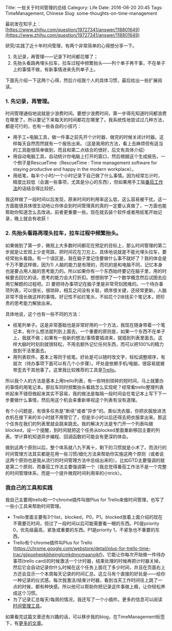 Title: 一些关于时间管理的总结
Category: Life
Date: 2016-08-20 20:45
Tags: TimeManagement, Chinese
Slug: some-thoughts-on-time-management

最初发在知乎上：[https://www.zhihu.com/question/19727341/answer/118801649](https://www.zhihu.com/question/19727341/answer/118801649)

研究/实践了近十年时间管理，有两个非常简单的心得想分享一下。

1. 先记录，再管理——记录下时间都花哪了；
2. 先抬头看路再埋头拉车，拉车过程中频繁抬头——列个单子再干事，不在单子上的事情不做，有新事情进来先列单子上。

下面先介绍一下这两个心得，然后介绍我个人的具体习惯，最后给出一些扩展阅读。

### 1. 先记录，再管理。

时间管理通俗地说就是少浪费时间。要想少浪费时间，第一步得先知道时间都浪费在哪里了。所以要记下来每天的时间都花在哪里了。我系统性地尝试过几种方法，都是可行的，也有一些各自的小技巧：

* 用手工+电脑工具，做一件事之前先开个计时器，做完的时候关闭计时器。这样每天自然而然就有一个报告出来。（这是我用的方法，看上去麻烦但有适当的工具能很简单做到，而且和第二点结合的很好，后文有具体介绍）
* 用自动电脑工具，自动统计你电脑上打开的窗口，然后根据这个生成报告。一个例子是RescueTime（RescueTime : Time management software for staying productive and happy in the modern workplace）。
* 用纸笔，每半个小时/一个小时记录下自己做了什么事情。因为经常忘计时，精度比较低（会漏一些事项，尤其是分心的东西），但如果用手工版[番茄工作法](https://yage.ai/using-a-timer-to-do-time-management.html)的话结合得比较好。

我这样做了一段时间以后发现，原来时间的利用率这么低，这么容易被干扰。这一方面能很具体很生动地让你体会到时间管理真的真的一定要认真做了，一方面也能帮助你知道怎么去改进。前者更重要一些。现在就去装个软件或者用纸笔开始记录，晚上就会有收获！

### 2. 先抬头看路再埋头拉车，拉车过程中频繁抬头。

如果做到了第一步，微观上大多数时间都花在预定的目标上，那么时间管理的第二步就是让宏观上少走弯路，把时间花在刀刃上。具体地说就是不能光埋头拉车，要经常抬头看路。有一个误区是，我在脑子里记住要做什么事不就好了？我的体会是千万不要这样做，因为1) 人脑的能力是有限的，而坑的是和电脑不同，记忆本身也是要占用人脑的思考能力的。所以如果你有一个东西始终要记在脑子里，用的时候要去回忆的话，思考的能力会大打折扣。想想刚学了一个数学概念然后试图去应用它解题的过程吧。2) 要把待办事项记在脑子里是非常苛刻困难的。一个待办事项列表，可以很长，很琐碎，相互之间没有关联，顺序很关键，还经常更新。人脑非常不擅长做这样的事情。好记性不如烂笔头，不如花个2块钱买个笔记本，把珍贵的思考能力解放出来。

具体地说，这个也有一些不同的方法：

* 纸笔列单子。这是非常基础也是非常好用的一个方法，我现在随身带着一个笔记本，有什么想法就列到上面去。一个重要的原则是，如果一个东西不在单子上，我就不做；如果有一些新的想法/事情要插进来，就插到列表里面去。这样大脑时时刻刻就很轻松，不用去额外记忆任何东西，而可以把100%的精力放到干活里面去。
* 用列表软件。基本上等同于纸笔。好处是可以随时改文字，轻松调整顺序，有层次（待办事项下面可以有几个小步骤）。坏处是依赖手机/电脑，很容易就被带歪去干其他事了。这里我比较推荐的工具是[Trello](https://yage.ai/using-trello-to-do-time-management.html)。

所以我个人的方法是基本上用trello列表，有一些特别琐碎的短时间，马上就要办的事情的用笔记本。那拉车同时频繁抬头看路怎么实现呢？经常看trello整理列表听起来不错但做起来其实不容易，我的做法是每隔一段时间会在笔记本上写下下一步要做什么事情，然后用这个机会来重新审视这个列表有没有道理。

有个小问题是，有很多任务是"断续"或者"异步"的。类似洗衣服，你把衣服放进洗衣机在接下来的半小时就不用管它了，但是半小时以后还得去把衣服拿出来。那这个任务在我们的列表里就会跳来跳去。我的解决方法是专门开一个列表叫做blocked，设一个提醒，到时间就把这个任务从blocked里面重新移回主要的列表。学计算机知道异步编程、回调函数的可能会有更深的体会。

做到这两个原则以后，整个体系就八九不离十，剩下的习惯就是小术了。而流行的时间管理方法其实都是在用一些习惯/细化方法来帮助你实施这两个原则（或者说这两个原则也是我从流行的时间管理方法中总结出来的）。比如GTD主要强调的就是第二个原则，而番茄工作法主要强调第一个（我总觉得番茄工作法不是一个完整的时间管理体系，而是一个提升微观时间利用率的小trick）。

### 我自己的工具和实践

我自己主要用trello和一个chrome插件叫做Plus for Trello来做时间管理，也写了一些小工具来帮助时间管理。

* Trello里面主要有3个list，blocked，P0，P1。blocked放着上面介绍的现在不需要花时间，但过了一段时间以后可能需要看一眼的东西。P0是priority 0，优先级最高，紧急或重要的东西。P1是priority 1，不紧急也不重要的东西。
* Trello有个chrome插件叫Plus for Trello (https://chrome.google.com/webstore/detail/plus-for-trello-time-trac/gjjpophepkbhejnglcmkdnncmaanojkf)。它能让你每次开始做一件待办事项(trello card)的时候激活一个计时器，结束处理的时候再把计时器关掉。然后它会自动记录你什么时候在这个任务上面花了多少时间，并且在页面右上方还会显示一个本周每天记录的时间汇总。这立马有个直接的好处是——给你一种记录的仪式感。每次我激活/结束计时器，看到当天工作时间往上跳了一点的时候，都有种快感。所以他可以帮助你把记录这件事做上瘾，让你轻松养成这个习惯。
* 为了记录汇总每天/每周的情况，我还写了一个小插件。更多的信息可以阅读[时间管理工具](https://yage.ai/more-tips-about-time-management.html)。

如果看完这篇文章还有兴趣的话，可以移步我的blog，在TimeManagement标签下，有[更多的文章](http://grapeot.me/tag/timemanagement.html)。
